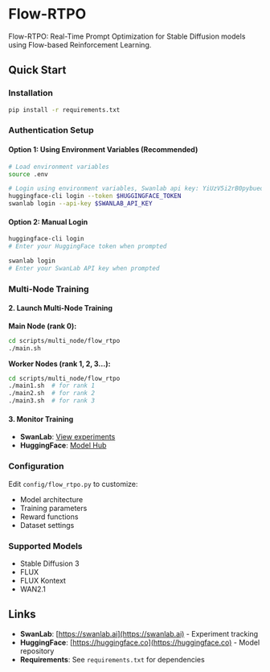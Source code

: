 # Flow-RTPO

Flow-RTPO: Real-Time Prompt Optimization for Stable Diffusion models using Flow-based Reinforcement Learning.

## Quick Start

### Installation

```bash
pip install -r requirements.txt
```

### Authentication Setup

#### Option 1: Using Environment Variables (Recommended)
```bash
# Load environment variables
source .env

# Login using environment variables, Swanlab api key: YiUzV5i2rB0pybueoH8A8
huggingface-cli login --token $HUGGINGFACE_TOKEN
swanlab login --api-key $SWANLAB_API_KEY
```

#### Option 2: Manual Login
```bash
huggingface-cli login
# Enter your HuggingFace token when prompted

swanlab login
# Enter your SwanLab API key when prompted
```

### Multi-Node Training


#### 2. Launch Multi-Node Training

**Main Node (rank 0):** 
```bash
cd scripts/multi_node/flow_rtpo
./main.sh
```

**Worker Nodes (rank 1, 2, 3...):**
```bash
cd scripts/multi_node/flow_rtpo
./main1.sh  # for rank 1
./main2.sh  # for rank 2
./main3.sh  # for rank 3
```

#### 3. Monitor Training

- **SwanLab**: [View experiments](https://swanlab.ai)
- **HuggingFace**: [Model Hub](https://huggingface.co/models)

### Configuration

Edit `config/flow_rtpo.py` to customize:
- Model architecture
- Training parameters
- Reward functions
- Dataset settings

### Supported Models

- Stable Diffusion 3
- FLUX
- FLUX Kontext
- WAN2.1

## Links

- **SwanLab**: [https://swanlab.ai](https://swanlab.ai) - Experiment tracking
- **HuggingFace**: [https://huggingface.co](https://huggingface.co) - Model repository
- **Requirements**: See `requirements.txt` for dependencies


